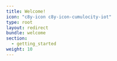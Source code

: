 ```yaml
---
title: Welcome!
icon: "c8y-icon c8y-icon-cumulocity-iot"
type: root
layout: redirect
bundle: welcome
section: 
  - getting_started
weight: 10
---
```

